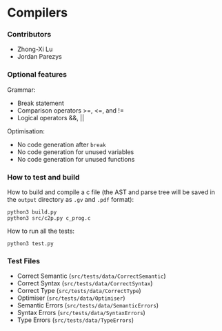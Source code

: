
# Compilers

###  Contributors

- Zhong-Xi Lu
- Jordan Parezys
    
### Optional features

Grammar:
- Break statement
- Comparison operators >=, <=, and !=
- Logical operators &&, ||

Optimisation:
- No code generation after `break`
- No code generation for unused variables
- No code generation for unused functions

### How to test and build

How to build and compile a c file (the AST and parse tree will be saved in the `output` directory as `.gv` and `.pdf` format):
```commandline
python3 build.py
python3 src/c2p.py c_prog.c
```

How to run all the tests:
```commandline
python3 test.py
```

### Test Files

- Correct Semantic (`src/tests/data/CorrectSemantic`)
- Correct Syntax (`src/tests/data/CorrectSyntax`)
- Correct Type (`src/tests/data/CorrectType`)
- Optimiser (`src/tests/data/Optimiser`)
- Semantic Errors (`src/tests/data/SemanticErrors`)
- Syntax Errors (`src/tests/data/SyntaxErrors`)
- Type Errors (`src/tests/data/TypeErrors`)
